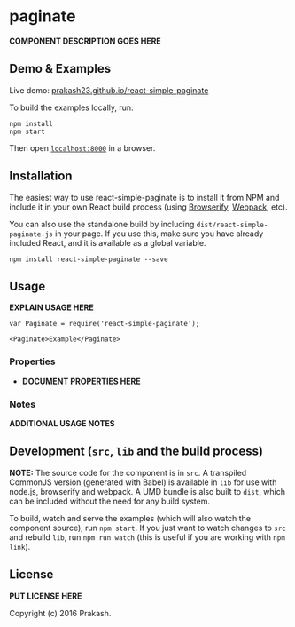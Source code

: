 # paginate

__COMPONENT DESCRIPTION GOES HERE__


## Demo & Examples

Live demo: [prakash23.github.io/react-simple-paginate](http://prakash23.github.io/react-simple-paginate/)

To build the examples locally, run:

```
npm install
npm start
```

Then open [`localhost:8000`](http://localhost:8000) in a browser.


## Installation

The easiest way to use react-simple-paginate is to install it from NPM and include it in your own React build process (using [Browserify](http://browserify.org), [Webpack](http://webpack.github.io/), etc).

You can also use the standalone build by including `dist/react-simple-paginate.js` in your page. If you use this, make sure you have already included React, and it is available as a global variable.

```
npm install react-simple-paginate --save
```


## Usage

__EXPLAIN USAGE HERE__

```
var Paginate = require('react-simple-paginate');

<Paginate>Example</Paginate>
```

### Properties

* __DOCUMENT PROPERTIES HERE__

### Notes

__ADDITIONAL USAGE NOTES__


## Development (`src`, `lib` and the build process)

**NOTE:** The source code for the component is in `src`. A transpiled CommonJS version (generated with Babel) is available in `lib` for use with node.js, browserify and webpack. A UMD bundle is also built to `dist`, which can be included without the need for any build system.

To build, watch and serve the examples (which will also watch the component source), run `npm start`. If you just want to watch changes to `src` and rebuild `lib`, run `npm run watch` (this is useful if you are working with `npm link`).

## License

__PUT LICENSE HERE__

Copyright (c) 2016 Prakash.

